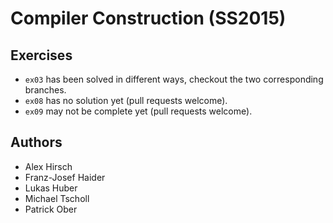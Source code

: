 # Compiler Construction (SS2015)

## Exercises

- `ex03` has been solved in different ways, checkout the two corresponding
  branches.
- `ex08` has no solution yet (pull requests welcome).
- `ex09` may not be complete yet (pull requests welcome).

## Authors

- Alex Hirsch
- Franz-Josef Haider
- Lukas Huber
- Michael Tscholl
- Patrick Ober
